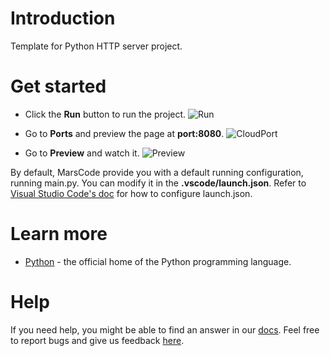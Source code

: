 # Introduction

Template for Python HTTP server project.

# Get started

- Click the **Run** button to run the project.
  ![Run](https://lf-cdn.marscode.com/obj/eden-sg/ljhwz_lkpkbvsj/ljhwZthlaukjlkulzlp/project_template/prod/04edcf103c3ed19965da6966212709d6078e241f/images/native_python/run.png)

- Go to **Ports** and preview the page at **port:8080**.
  ![CloudPort](https://lf-cdn.marscode.com/obj/eden-sg/ljhwz_lkpkbvsj/ljhwZthlaukjlkulzlp/project_template/prod/04edcf103c3ed19965da6966212709d6078e241f/images/native_python/cloud_port.png)

- Go to **Preview** and watch it.
  ![Preview](https://lf-cdn.marscode.com/obj/eden-sg/ljhwz_lkpkbvsj/ljhwZthlaukjlkulzlp/project_template/prod/04edcf103c3ed19965da6966212709d6078e241f/images/native_python/preview.png)

By default, MarsCode provide you with a default running configuration, running main.py. You can modify it in the **.vscode/launch.json**. Refer to [Visual Studio Code's doc](https://code.visualstudio.com/docs/editor/debugging) for how to configure launch.json.

# Learn more

- [Python](https://www.python.org/) - the official home of the Python programming language.

# Help

If you need help, you might be able to find an answer in our [docs](https://docs.marscode.com/). Feel free to report bugs and give us feedback [here](https://discord.gg/qtVMXEDbRw).
